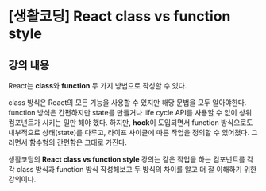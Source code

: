 # [생활코딩] React class vs function style

## 강의 내용

React는 **class**와 **function** 두 가지 방법으로 작성할 수 있다. 

class 방식은 React의 모든 기능을 사용할 수 있지만 해당 문법을 모두 알아야한다. function 방식은 간편하지만 state를 만들거나 life cycle API를 사용할 수 없이 상위 컴포넌트가 시키는 일만 해야 했다. 하지만, **hook**이 도입되면서 function 방식으로도 내부적으로 상태(state)를 다루고, 라이프 사이클에 따른 작업을 정의할 수 있어졌다. 그러면서 함수형의 간편함은 그대로 가진다.

생활코딩의 **React class vs function style** 강의는 같은 작업을 하는 컴포넌트를 각각 class 방식과 function 방식 작성해보고 두 방식의 차이를 알고 더 잘 이해하기 위한 강의이다.
